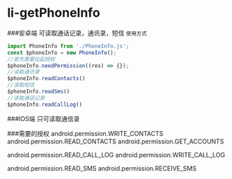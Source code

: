 # li-getPhoneInfo
###安卓端
可读取通话记录，通讯录，短信
```使用方式```
```javascript
import PhoneInfo from './PhoneInfo.js';
const $phoneInfo = new PhoneInfo();
//首先需要拉起授权
$phoneInfo.needPermission((res) => {});
//读取通讯录
$phoneInfo.readContacts()
//读取短信
$phoneInfo.readSms()
//读取通话记录
$phoneInfo.readCallLog()
```
###IOS端
只可读取通信录


###需要的授权
android.permission.WRITE_CONTACTS
android.permission.READ_CONTACTS
android.permission.GET_ACCOUNTS

android.permission.READ_CALL_LOG
android.permission.WRITE_CALL_LOG

android.permission.READ_SMS
android.permission.RECEIVE_SMS